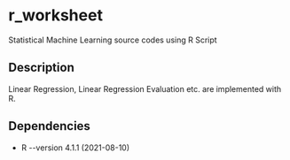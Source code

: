 # r_worksheet

Statistical Machine Learning source codes using R Script

## Description

Linear Regression, Linear Regression Evaluation etc. are implemented with R.


## Dependencies

* R --version 4.1.1 (2021-08-10)
